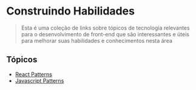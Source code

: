 # Construindo Habilidades

> Esta é uma coleção de links sobre tópicos de tecnologia relevantes para o desenvolvimento de front-end que são
> interessantes e úteis para melhorar suas habilidades e conhecimentos nesta área

## Tópicos

- [React Patterns](./React/react-patterns.md)
- [Javascript Patterns](./Javascript/javascript-patterns.md)
